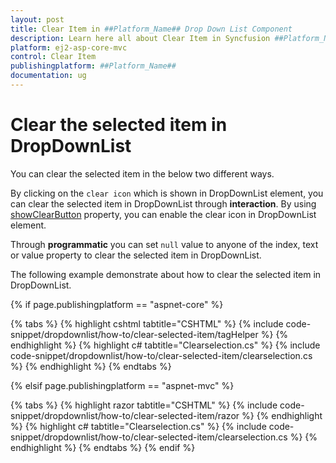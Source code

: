 ```yaml
---
layout: post
title: Clear Item in ##Platform_Name## Drop Down List Component
description: Learn here all about Clear Item in Syncfusion ##Platform_Name## Drop Down List component and more.
platform: ej2-asp-core-mvc
control: Clear Item
publishingplatform: ##Platform_Name##
documentation: ug
---
```



# Clear the selected item in DropDownList

You can clear the selected item in the below two different ways.

By clicking on the `clear icon` which is shown in DropDownList element, you can clear the selected item in
DropDownList through **interaction**. By using [showClearButton](https://help.syncfusion.com/cr/cref_files/aspnetcore-js2/Syncfusion.EJ2~Syncfusion.EJ2.DropDowns.DropDownListBuilder~ShowClearButton.html) property, you can enable the clear icon in DropDownList element.

Through **programmatic** you can set `null` value to anyone of the index, text or value property to clear the selected item in DropDownList.

The following example demonstrate about how to clear the selected item in DropDownList.

{% if page.publishingplatform == "aspnet-core" %}

{% tabs %}
{% highlight cshtml tabtitle="CSHTML" %}
{% include code-snippet/dropdownlist/how-to/clear-selected-item/tagHelper %}
{% endhighlight %}
{% highlight c# tabtitle="Clearselection.cs" %}
{% include code-snippet/dropdownlist/how-to/clear-selected-item/clearselection.cs %}
{% endhighlight %}
{% endtabs %}

{% elsif page.publishingplatform == "aspnet-mvc" %}

{% tabs %}
{% highlight razor tabtitle="CSHTML" %}
{% include code-snippet/dropdownlist/how-to/clear-selected-item/razor %}
{% endhighlight %}
{% highlight c# tabtitle="Clearselection.cs" %}
{% include code-snippet/dropdownlist/how-to/clear-selected-item/clearselection.cs %}
{% endhighlight %}
{% endtabs %}
{% endif %}

